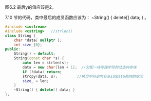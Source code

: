 图6.2 最后y的值应该是2。

7.10 节的代码，类中最后的成员函数应该为： ~String() { delete[] data; } 。
```cpp
#include <iostream>
#include <cstring>   //strlen()
class String {
	char *data{ nullptr };
	int size_{0};
public:
	String() = default;
	String(const char *s) {
		auto len = strlen(s);
		data = new char[len + 1];  //分配一块存储字符的动态内存块
		if (!data) return;
		strcpy(data, s);         //拷贝字符串内容从s到data指向的空间
		size_ = len;
	}
	~String() { delete[] data; }
};
```
